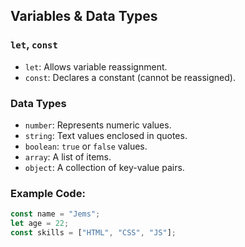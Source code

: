 ## Variables & Data Types

### `let`, `const`

- `let`: Allows variable reassignment.
- `const`: Declares a constant (cannot be reassigned).

### Data Types

- `number`: Represents numeric values.
- `string`: Text values enclosed in quotes.
- `boolean`: `true` or `false` values.
- `array`: A list of items.
- `object`: A collection of key-value pairs.

### Example Code:

```js
const name = "Jems";
let age = 22;
const skills = ["HTML", "CSS", "JS"];
```
